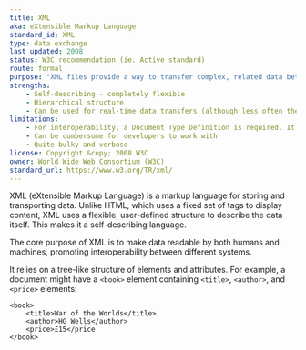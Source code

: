 ```yaml
---
title: XML
aka: eXtensible Markup Language
standard_id: XML
type: data exchange
last_updated: 2008
status: W3C recommendation (ie. Active standard)
route: formal
purpose: "XML files provide a way to transfer complex, related data between systems."
strengths:
    - Self-describing - completely flexible
    - Hierarchical structure
    - Can be used for real-time data transfers (although less often these days)
limitations:
    - For interoperability, a Document Type Definition is required. It sets the rules for how a particular XML file should be structured
    - Can be cumbersome for developers to work with
    - Quite bulky and verbose
license: Copyright &copy; 2008 W3C
owner: World Wide Web Consortium (W3C)
standard_url: https://www.w3.org/TR/xml/
---
```

XML (eXtensible Markup Language) is a markup language for storing and transporting data. Unlike HTML, which uses a fixed set of tags to display content, XML uses a flexible, user-defined structure to describe the data itself. This makes it a self-describing language.

The core purpose of XML is to make data readable by both humans and machines, promoting interoperability between different systems.

It relies on a tree-like structure of elements and attributes. For example, a document might have a `<book>` element containing `<title>`, `<author>`, and `<price>` elements:

```
<book>
    <title>War of the Worlds</title>
    <author>HG Wells</author>
    <price>£15</price
</book>
```
